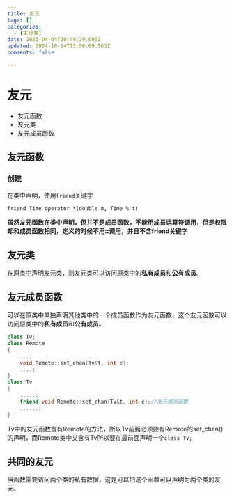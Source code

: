 ```yaml
---
title: 友元
tags: []
categories:
  - [未分类]
date: 2023-04-04T00:49:29.000Z
updated: 2024-10-14T13:56:09.563Z
comments: false

---
```


<!--more-->
# 友元

+ 友元函数
+ 友元类
+ 友元成员函数

## 友元函数

### 创建

在类中声明，使用`friend`关键字

`friend Time operator *(double m, Time % t)`

**虽然友元函数在类中声明，但并不是成员函数，不能用成员运算符调用，但是权限却和成员函数相同，定义的时候不用::调用，并且不含friend关键字** 



## 友元类

在原类中声明友元类，则友元类可以访问原类中的**私有成员**和**公有成员**。

## 友元成员函数

可以在原类中单独声明其他类中的一个成员函数作为友元函数，这个友元函数可以访问原类中的**私有成员**和**公有成员**。

```c++
class Tv;
class Remote
{
    ...;
    void Remote::set_chan(Tv&t, int c);
    ....;
}
class Tv
{
    .....;
    friend void Remote::set_chan(Tv&t, int c);//友元成员函数
    ......;
}
```

Tv中的友元函数含有Remote的方法，所以Tv前面必须要有Remote的set_chan()的声明，而Remote类中又含有Tv所以要在最前面声明一个`class Tv;`

## 共同的友元

当函数需要访问两个类的私有数据，这是可以把这个函数可以声明为两个类的友元。